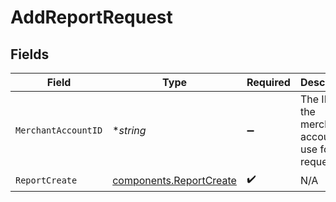 # AddReportRequest


## Fields

| Field                                                              | Type                                                               | Required                                                           | Description                                                        |
| ------------------------------------------------------------------ | ------------------------------------------------------------------ | ------------------------------------------------------------------ | ------------------------------------------------------------------ |
| `MerchantAccountID`                                                | **string*                                                          | :heavy_minus_sign:                                                 | The ID of the merchant account to use for this request.            |
| `ReportCreate`                                                     | [components.ReportCreate](../../models/components/reportcreate.md) | :heavy_check_mark:                                                 | N/A                                                                |
